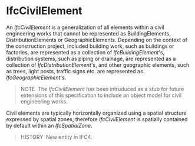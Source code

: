 IfcCivilElement
===============

An _IfcCivilElement_ is a generalization of all elements within a civil engineering works that cannot be represented as BuildingElements, DistributionElements or GeographicElements. Depending on the context of the construction project, included building work, such as buildings or factories, are represented as a collection of _IfcBuildingElement_'s, distribution systems, such as piping or drainage, are represented as a collection of _IfcDistributionElement_'s, and other geographic elements, such as trees, light posts, traffic signs etc. are represented as _IfcGeographicElement_'s.

> NOTE&nbsp; The _IfcCivilElement_ has been intruduced as a stub for future extensions of this specification to include an object model for civil engineering works.

Civil elements are typically horizontally organized using a spatial structure expressed by spatial zones, therefore _IfcCivilElement_ is spatially contained by default within an _IfcSpatialZone_.

> HISTORY &nbsp;New entity in IFC4.

